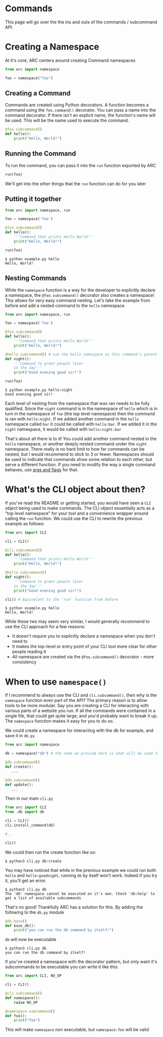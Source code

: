 # Commands
This page will go over the the ins and outs of the commands / subcommand API.

# Creating a Namespace
At it's core, ARC centers around creating Command namespaces
```py x
from arc import namespace

foo = namespace("foo")
```

## Creating a Command
Commands are created using Python decorators. A function becomes a command using the `foo.command()` decorator. You can pass a name into the command decorator. If there isn't an explicit name, the function's name will be used. This will be the name used to execute the command.

```py x
@foo.subcommand()
def hello():
    print("Hello, World!")
```

## Running the Command
To run the command, you can pass it into the `run` function exported by ARC
```py x
run(foo)
```
We'll get into the other things that the `run` function can do for you later

## Putting it together
```py
from arc import namespace, run

foo = namespace('foo')

@foo.subcommand()
def hello():
    '''Command that prints Hello World'''
    print("Hello, World!")

run(foo)
```

```out
$ python example.py hello
Hello, World!
```

## Nesting Commands
While the `namespace` function is a way for the developer to explicitly declare a namespace, the `@foo.subcommand()` decorator also creates a namespace! This allows for very easy command nesting. Let's take the example from before and add a nested command to the `hello` namespace.

```py
from arc import namespace, run

foo = namespace('foo')

@foo.subcommand()
def hello():
    '''Command that prints Hello World'''
    print("Hello, World!")

@hello.subcommand() # use the hello namespace as this command's parent
def night():
    '''Command to greet people later
    in the day'''
    print("Good evening good sir!")

run(foo)
```

```out
$ python example.py hello:night
Good evening good sir!
```

Each level of nesting from the namespace that was ran needs to be fully qualified. Since the `night` command is in the namespace of `hello` which is in turn in the namespace of `foo` (the top level namespace) then the command is ran with `hello:night`. If we added another command in the `hello` namespace called `bar` it could be called with `hello:bar`. If we added it in the `night` namespace, it would be called with `hello:night:bar`

That's about all there is to it! You could add another command nested in the `hello` namespace, or another deeply nested command under the `night` namespace. There really is no hard limit to how far commands can be nested, but I would recommend to stick to 3 or fewer. Namespaces should be used to indicate that commands show some relation to each other, but serve a different function. If you need to modify the way a single command behaves, use [args and flags](../args_and_flags.md) for that.

# What's the CLI object about then?
If you've read the README or getting started, you would have seen a `CLI` object being used to make commands. The CLI object essentially acts as a "top level namespace" for your tool and a convenience wrapper around calling the `run` function. We could use the CLI to rewrite the previous example as follows:

```py
from arc import CLI

cli = CLI()

@cli.subcommand()
def hello():
    '''Command that prints Hello World'''
    print("Hello, World!")

@hello.subcommand()
def night():
    '''Command to greet people later
    in the day'''
    print("Good evening good sir!")

cli() # Equivelant to the 'run' function from before
```
```out
$ python example.py hello
Hello, World!
```
While these two may seem very similar, I would generally recommend to use the CLI approach for a few reasons:
- It doesn't require you to explicitly declare a namespace when you don't need to
- It makes the top-level or entry point of your CLI tool more clear for other people reading it
- All namespace are created via the `@foo.subcommand()` decorator - more consistency

# When to use `namespace()`
If I recommend to always use the CLI and `cli.subcommand()`, then why is the `namespace` function even part of the API? The primary reason is to allow tools to be more modular. Say you are creating a CLI for interacting with various parts of a website you run. If all the commands were contained in a single file, that could get quite large, and you'd probably want to break it up. The `namespace` function makes it easy for you to do so.

We could create a namespace for interacting with the db for example, and save it in `db.py`
```py
from arc import namespace

db = namespace("db") # the name we provide here is what will be used to navigate into this namespace

@db.subcommand()
def create():
   ...

@db.subcommand()
def update():
   ...
```

Then in our main `cli.py`
```py x
from arc import CLI
from .db import db

cli = CLI()
cli.install_command(db)

#...

cli()
```

We could then run the create function like so:
```
$ python3 cli.py db:create
```

You may have noticed that while in the previous example we could run both `hello` and `hello:goodnight`, running `db` by itself won't work. Indeed if you try it, you'll get an error.

```
$ python3 cli.py db
The 'db' namespace cannot be executed on it's own. Check 'db:help' to get a list of available subcommands
```
That's no good! Thankfully ARC has a solution for this. By adding the following to the `db.py` module
```py x
@db.base()
def base_db():
    print("you can run the db command by itself!")
```
`db` will now be executable

```
$ python3 cli.py db
you can run the db command by itself!
```

If you've created a namespace with the decorator pattern, but only want it's subcommands to be executable you can write it like this:
```py x
from arc import CLI, NO_OP

cli = CLI()

@cli.subcommand()
def namespace():
    raise NO_OP

@namespace.subcommand()
def foo():
    print("foo")
```

This will make `namespace` non executable, but `namespace:foo` will be valid
